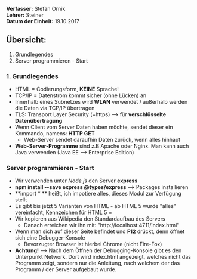 **Verfasser:** Stefan Ornik   
**Lehrer:** Steiner   
**Datum der Einheit:** 19.10.2017
   
## Übersicht: 

1. Grundlegendes
2. Server programmieren - Start


### 1. Grundlegendes

-   HTML = Codierungsform, **KEINE** Sprache!
-   TCP/IP = Datenstrom kommt sicher (ohne Lücken) an
-   Innerhalb eines Subnetzes wird **WLAN** verwendet / außerhalb werden die Daten via TCP/IP übertragen
-   TLS: Transport Layer Security (=https) --> für **verschlüsselte Datenübertragung**
-   Wenn Client vom Server Daten haben möchte, sendet dieser ein Kommando, namens: **HTTP GET**
     - Web-Server sendet daraufhin Daten zurück, wenn alles hinhaut
-   **Web-Server-Programme** sind z.B Apache oder Nginx. Man kann auch Java verwenden (Java EE --> Enterprise Edition)

### Server programmieren - Start
-   Wir verwenden unter _Node.js_ den Server **express**
-   **npm install --save express @types/express** --> Packages installieren
-   **import * ** heißt, ich impotiere alles, dieses Modul zur Verfügung stellt
-   Es gibt bis jetzt 5 Varianten von HTML - ab HTML 5 wurde "alles" vereinfacht, Kennzeichen für HTML 5 = **<!DOCTYPE html>**
-   Wir kopieren aus Wikipedia den Standardaufbau des Servers
     - Danach erreichen wir ihn mit: "http://localhost:4711/index.html"
-   Wenn man sich auf dieser Seite befindet und **F12** drückt, denn öffnet sich eine Debugger-Konsole
     - Bevorzugter Browser ist hierbei Chrome (nicht Fire-Fox)
-  **Achtung!** --> Nach dem Öffnen der Debugging-Konsole gibt es den Unterpunkt Network. Dort wird index.html angezeigt, welches nicht das Programm zeigt, sondern nur die Anleitung, nach welchem der das Programm / der Server aufgebaut wurde.
